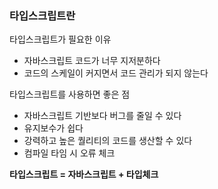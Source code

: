 ### 타입스크립트란
타입스크립트가 필요한 이유
- 자바스크립트 코드가 너무 지저분하다
- 코드의 스케일이 커지면서 코드 관리가 되지 않는다  

타입스크립트를 사용하면 좋은 점
- 자바스크립트 기반보다 버그를 줄일 수 있다
- 유지보수가 쉽다
- 강력하고 높은 퀄리티의 코드를 생산할 수 있다
- 컴파일 타임 시 오류 체크

**타입스크립트 = 자바스크립트 + 타입체크**

